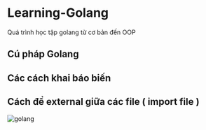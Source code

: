 # Learning-Golang
Quá trình học tập golang từ cơ bản đến OOP
## Cú pháp Golang
## Các cách khai báo biến
## Cách để external giữa các file ( import file )
![golang](https://user-images.githubusercontent.com/81272162/227769477-7de5436b-3226-49ca-bf83-efd23ae9a148.png)

